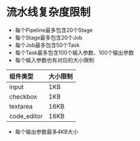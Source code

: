 # 流水线复杂度限制

* 每个Pipeline最多包含20个Stage
* 每个Stage最多包含20个Job
* 每个Job最多包含50个Task
* 每个Task最多包含100个输入参数、100个输出参数
* 每个输入参数也有对应的大小限制

| 组件类型 | 大小限制 |
| :--- | :--- |
| input | 1KB |
| checkbox | 1KB |
| textarea | 16KB |
| code\_editor | 16KB |

* 每个输出参数最多4KB大小

